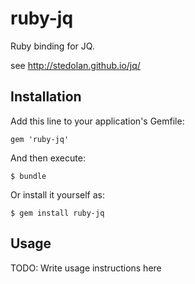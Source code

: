 # ruby-jq

Ruby binding for JQ.

see http://stedolan.github.io/jq/

## Installation

Add this line to your application's Gemfile:

    gem 'ruby-jq'

And then execute:

    $ bundle

Or install it yourself as:

    $ gem install ruby-jq

## Usage

TODO: Write usage instructions here

